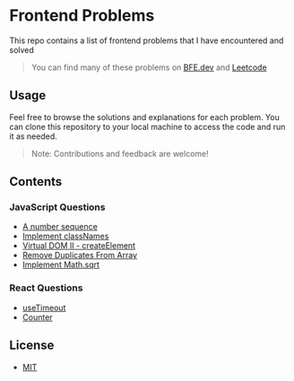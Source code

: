 # Frontend Problems

This repo contains a list of frontend problems that I have encountered and solved

> You can find many of these problems on [BFE.dev](https://bfe.dev) and [Leetcode](https://leetcode.com/problemset/all/)

## Usage

Feel free to browse the solutions and explanations for each problem. You can clone this repository to your local machine to access the code and run it as needed.

> Note: Contributions and feedback are welcome!

## Contents

### JavaScript Questions

- [A number sequence](./javascript/a-number-sequence.js)
- [Implement classNames](./javascript/implement-classnames.js)
- [Virtual DOM II - createElement](./javascript/virtual-dom-ii-create-element.html)
- [Remove Duplicates From Array](./javascript/remove-duplicates-from-array.js)
- [Implement Math.sqrt](./javascript/implement-math-sqrt.js)

### React Questions

- [useTimeout](./react/app/use-timeout/page.tsx)
- [Counter](./react/app/counter/page.tsx)

## License

- [MIT](LICENSE.md)

